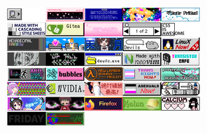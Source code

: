 <img alt='./badges/000010.gif' src='./badges/000010.gif'><img alt='./badges/catp0rtal.gif' src='./badges/catp0rtal.gif'><img alt='./badges/getbsod.gif' src='./badges/getbsod.gif'><img alt='./badges/reshirii.gif' src='./badges/reshirii.gif'><img alt='./badges/104.gif' src='./badges/104.gif'><img alt='./badges/css2.gif' src='./badges/css2.gif'><img alt='./badges/gitea.gif' src='./badges/gitea.gif'><img alt='./badges/rosemary22.gif' src='./badges/rosemary22.gif'><img alt='./badges/1of2.gif' src='./badges/1of2.gif'><img alt='./badges/css.png' src='./badges/css.png'><img alt='./badges/hexrain.png' src='./badges/hexrain.png'><img alt='./badges/rosemary7.gif' src='./badges/rosemary7.gif'><img alt='./badges/amatsuki.gif' src='./badges/amatsuki.gif'><img alt='./badges/devils_button.gif' src='./badges/devils_button.gif'><img alt='./badges/linuxnow2.gif' src='./badges/linuxnow2.gif'><img alt='./badges/thatwhitehand.png' src='./badges/thatwhitehand.png'><img alt='./badges/anibanner.gif' src='./badges/anibanner.gif'><img alt='./badges/devils.gif' src='./badges/devils.gif'><img alt='./badges/neovim.gif' src='./badges/neovim.gif'><img alt='./badges/transistor_cafe.gif' src='./badges/transistor_cafe.gif'><img alt='./badges/anticodeandrun.gif' src='./badges/anticodeandrun.gif'><img alt='./badges/digby88.gif' src='./badges/digby88.gif'><img alt='./badges/newlambda.gif' src='./badges/newlambda.gif'><img alt='./badges/transnow2.gif' src='./badges/transnow2.gif'><img alt='./badges/arizona.gif' src='./badges/arizona.gif'><img alt='./badges/dramaturgie.gif' src='./badges/dramaturgie.gif'><img alt='./badges/nvidia.gif' src='./badges/nvidia.gif'><img alt='./badges/zettai.gif' src='./badges/zettai.gif'><img alt='./badges/asexuals_now.gif' src='./badges/asexuals_now.gif'><img alt='./badges/finger-logo-people.gif' src='./badges/finger-logo-people.gif'><img alt='./badges/nya2.gif' src='./badges/nya2.gif'><img alt='./badges/beyes.gif' src='./badges/beyes.gif'><img alt='./badges/firefox4.gif' src='./badges/firefox4.gif'><img alt='./badges/photo.jpeg' src='./badges/photo.jpeg'><img alt='./badges/calcium.png' src='./badges/calcium.png'><img alt='./badges/friday-girl.gif' src='./badges/friday-girl.gif'><img alt='./badges/photo.png' src='./badges/photo.png'>